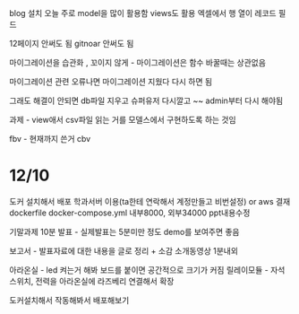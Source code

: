 blog 설치
오늘 주로 model을 많이 활용함
 views도 활용
엑셀에서 행 열이 레코드 필드

12페이지 안써도 됨 gitnoar 안써도 됨


마이그레이션을 습관화 , 꼬이지 않게 - 마이그레이션은 함수 바꿀때는 상관없음

마이그레이션 관련 오류나면 마이그레이션 지웠다 다시 하면 됨 

그래도 해결이 안되면 db파일 지우고 슈퍼유저 다시깔고 ~~
admin부터 다시 해야됨

과제 - view애서 csv파일 읽는 거를 모델스에서 구현하도록 하는 것임

fbv - 현재까지 쓴거  cbv


# 12/10

도커 설치해서 배포
학과서버 이용(ta한테 연락해서 계정만들고 비번설정) or aws 결재
dockerfile 
docker-compose.yml
내부8000, 외부34000 ppt내용수정

기말과제
10분 발표 - 실제발표는 5분미만 정도 demo를 보여주면 좋음

보고서 - 발표자료에 대한 내용을 글로 정리 + 소감
소개동영상 1분내외

아라온실 - led 켜는거 해봐 
보드를 붙이면 공간적으로 크기가 커짐 
릴레이모듈 - 자석 스위치, 전력을 
아라온실에 라즈베리 연결해서 확장

도커설치해서 작동해봐서 배포해보기